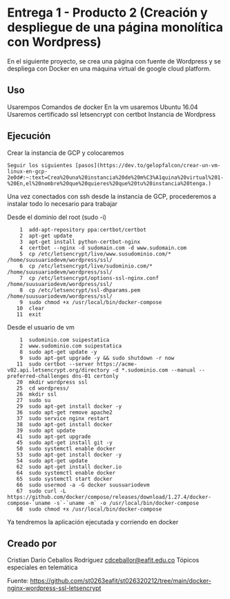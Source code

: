 # Entrega 1 - Producto 2 (Creación y despliegue de una página monolítica con Wordpress)

En el siguiente proyecto, se crea una página con fuente de Wordpress y se despliega con Docker en una máquina virtual de google cloud platform.

## Uso

Usarempos 
Comandos de docker
En la vm usaremos Ubuntu 16.04
Usaremos certificado ssl letsencrypt con certbot
Instancia de Wordpress
 
## Ejecución
Crear la instancia de GCP y colocaremos 
```
Seguir los siguientes [pasos](https://dev.to/gelopfalcon/crear-un-vm-linux-en-gcp-2e0d#:~:text=Crea%20una%20instancia%20de%20m%C3%A1quina%20virtual%201-%20En,el%20nombre%20que%20quieres%20que%20tu%20instancia%20tenga.)
```

Una vez conectados con ssh desde la instancia de GCP, procederemos a instalar todo lo necesario para trabajar

Desde el dominio del root (sudo -i)
```
    1  add-apt-repository ppa:certbot/certbot
    2  apt-get update
    3  apt-get install python-certbot-nginx
    4  certbot --nginx -d sudomain.com -d www.sudomain.com
    5  cp /etc/letsencrypt/live/www.susudominio.com/* /home/suusuariodevm/wordpress/ssl/
    6  cp /etc/letsencrypt/live/sudominio.com/* /home/suusuariodevm/wordpress/ssl/
    7  cp /etc/letsencrypt/options-ssl-nginx.conf /home/suusuariodevm/wordpress/ssl/
    8  cp /etc/letsencrypt/ssl-dhparams.pem /home/suusuariodevm/wordpress/ssl/
    9  sudo chmod +x /usr/local/bin/docker-compose
   10  clear
   11  exit
```

Desde el usuario de vm
```
    1  sudominio.com suipestatica
    2  www.sudominio.com suipestatica
    8  sudo apt-get update -y
    9  sudo apt-get upgrade -y && sudo shutdown -r now
   11  sudo certbot --server https://acme-v02.api.letsencrypt.org/directory -d *.sudominio.com --manual --preferred-challenges dns-01 certonly
   20  mkdir wordpress ssl
   25  cd wordpress/
   26  mkdir ssl
   27  sudo su
   29  sudo apt-get install docker -y
   36  sudo apt-get remove apache2
   37  sudo service nginx restart
   38  sudo apt-get install docker
   39  sudo apt update
   41  sudo apt-get upgrade
   45  sudo apt-get install git -y
   50  sudo systemctl enable docker
   53  sudo apt-get install docker -y
   54  sudo apt-get update
   62  sudo apt-get install docker.io
   64  sudo systemctl enable docker
   65  sudo systemctl start docker
   66  sudo usermod -a -G docker suusuariodevm
   67  sudo curl -L https://github.com/docker/compose/releases/download/1.27.4/docker-compose-`uname -s`-`uname -m` -o /usr/local/bin/docker-compose
   68  sudo chmod +x /usr/local/bin/docker-compose
```
Ya tendremos la aplicación ejecutada y corriendo en docker

## Creado por
Cristian Darío Ceballos Rodríguez
cdceballor@eafit.edu.co
Tópicos especiales en telemática

Fuente: https://github.com/st0263eafit/st026320212/tree/main/docker-nginx-wordpress-ssl-letsencrypt